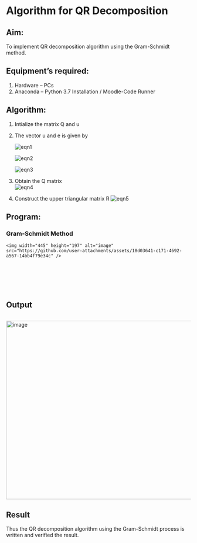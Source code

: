 # Algorithm for QR Decomposition
## Aim:
To implement QR decomposition algorithm using the Gram-Schmidt method.
## Equipment’s required:
1.	Hardware – PCs
2.	Anaconda – Python 3.7 Installation / Moodle-Code Runner
## Algorithm:
1.	Intialize the matrix Q and u
2.	The vector u and e is given by

    ![eqn1](./ex4.jpg)

    ![eqn2](./ex6.jpg)

    ![eqn3](./ex3.jpg)

3.	Obtain the Q matrix   
    ![eqn4](./ex1.jpg)
4.	Construct the upper triangular matrix R
    ![eqn5](./ex2.jpg)



## Program:
### Gram-Schmidt Method
```
<img width="445" height="197" alt="image" src="https://github.com/user-attachments/assets/18d03641-c171-4692-a567-14bb4f79e34c" />







```

## Output
```

```
<img width="1171" height="487" alt="image" src="https://github.com/user-attachments/assets/d95e1e66-d29e-484e-b9fb-d9f683608a09" />

## Result
Thus the QR decomposition algorithm using the Gram-Schmidt process is written and verified the result.
